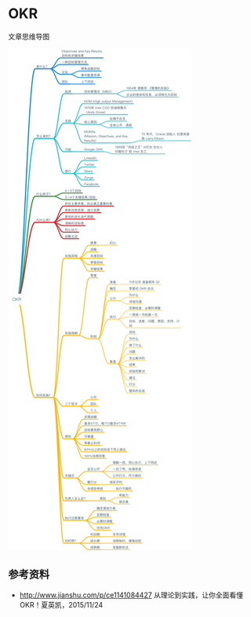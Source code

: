 # OKR

文章思维导图

![OKR](../../assets/OKR.png)

## 参考资料

- http://www.jianshu.com/p/ce1141084427 从理论到实践，让你全面看懂OKR！夏英凯，2015/11/24